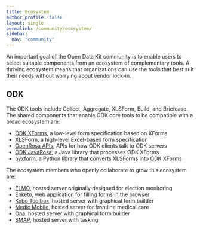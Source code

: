 ```yaml
---
title: Ecosystem
author_profile: false
layout: single
permalink: /community/ecosystem/
sidebar:
  nav: "community"
---
```


An important goal of the Open Data Kit community is to enable users to select suitable components from an ecosystem of complementary tools. A thriving ecosystem means that organizations can use the tools that best suit their needs without worrying about vendor lock-in.

## ODK
The ODK tools include Collect, Aggregate, XLSForm, Build, and Briefcase. The shared components that enable ODK core tools to be compatible with a broad ecosystem are:
* [ODK XForms](https://opendatakit.github.io/xforms-spec/), a low-level form specification based on XForms
* [XLSForm](http://xlsform.org), a high-level Excel-based form specification
* [OpenRosa APIs](https://docs.opendatakit.org/openrosa/), APIs for how ODK clients talk to ODK servers
* [ODK JavaRosa](https://github.com/opendatakit/javarosa), a Java library that processes ODK XForms
* [pyxform](https://github.com/xlsform/pyxform), a Python library that converts XLSForms into ODK XForms

The ecosystem members who openly collaborate to grow this ecosystem are:
* [ELMO](http://getelmo.org), hosted server originally designed for election monitoring
* [Enketo](https://enketo.org), web application for filling forms in the browser
* [Kobo Toolbox](http://www.kobotoolbox.org), hosted server with graphical form builder
* [Medic Mobile](https://medicmobile.org), hosted server for frontline medical care
* [Ona](https://ona.io), hosted server with graphical form builder
* [SMAP](https://www.smap.com.au), hosted server with tasking
